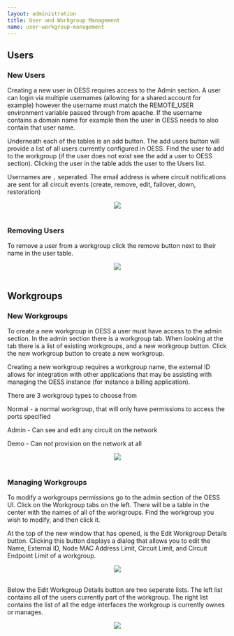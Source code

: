 ```yaml
---
layout: administration
title: User and Workgroup Management
name: user-workgroup-management
---
```


## Users

### New Users

Creating a new user in OESS requires access to the Admin section.  A
user can login via multiple usernames (allowing for a shared account
for example) however the username must match the REMOTE_USER
environment variable passed through from apache.  If the username
contains a domain name for example then the user in OESS needs to also
contain that user name.

Underneath each of the tables is an add button. The add users button
will provide a list of all users currently configured in OESS.  Find
the user to add to the workgroup (if the user does not exist see the
add a user to OESS section). Clicking the user in the table adds the
user to the Users list.

Usernames are `,` seperated.  The email address is where circuit
notifications are sent for all circuit events (create, remove, edit,
failover, down, restoration)

<center>
    <img src="{{ "/assets/img/frontend/administration/add-user.png" | relative_url }}" />
</center>
<br/>

### Removing Users

To remove a user from a workgroup click the remove button next to
their name in the user table.

<center>
    <img src="{{ "/assets/img/frontend/administration/remove-users.png" | relative_url }}" />
</center>
<br/>

## Workgroups

### New Workgroups

To create a new workgroup in OESS a user must have access to the admin
section.  In the admin section there is a workgroup tab.  When looking
at the tab there is a list of existing workgroups, and a new workgroup
button.  Click the new workgroup button to create a new workgroup.

Creating a new workgroup requires a workgroup name, the external ID
allows for integration with other applications that may be assisting
with managing the OESS instance (for instance a billing application).

There are 3 workgroup types to choose from

Normal - a normal workgroup, that will only have permissions to access
the ports specified

Admin - Can see and edit any circuit on the network

Demo - Can not provision on the network at all

<center>
    <img src="{{ "/assets/img/frontend/administration/add-workgroup.png" | relative_url }}" />
</center>
<br/>

### Managing Workgroups
                            
To modify a workgroups permissions go to the admin section of the OESS
UI.  Click on the Workgroup tabs on the left.  There will be a table
in the center with the names of all of the workgroups.  Find the
workgroup you wish to modify, and then click it.

At the top of the new window that has opened, is the Edit Workgroup
Details button. Clicking this button displays a dialog that allows you
to edit the Name, External ID, Node MAC Address Limit, Circuit Limit,
and Circuit Endpoint Limit of a workgroup.

<center>
    <img src="{{ "/assets/img/frontend/administration/edit-workgroup.png" | relative_url }}" />
</center>
<br/>

Below the Edit Workgroup Details button are two seperate lists. The
left list contains all of the users currently part of the
workgroup. The right list contains the list of all the edge interfaces
the workgroup is currently ownes or manages.

<center>
    <img src="{{ "/assets/img/frontend/administration/manage-workgroup.png" | relative_url }}" />
</center>
<br/>
